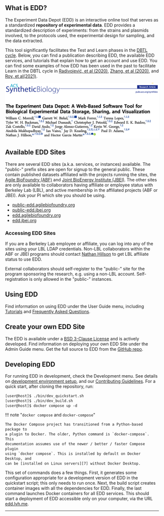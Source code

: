 ## What is EDD?

The Experiment Data Depot (EDD) is an interactive online tool that serves as a
standardized **repository of experimental data**. EDD provides a standardized
description of experiments: from the strains and plasmids involved, to the
protocols used, the experimental design for sampling, and the data extracted.

This tool significantly facilitates the Test and Learn phases in the
[DBTL cycle][1]. Below, you can find a publication describing EDD, the
available EDD services, and tutorials that explain how to get an account and
use EDD. You can find some examples of how EDD has been used in the past to
facilitate Learn in the DBTL cycle in [Radivojević, et al (2020)][2],
[Zhang, et al (2020)][3], and [Roy, et al(2021)][4].

[![Image of EDD Publication title and authors; click to open][5]][6]

## Available EDD Sites

There are several EDD sites (a.k.a. services, or instances) available. The
"public-" prefix sites are open for signup to the general public. These contain
published datasets affiliated with the projects running the sites, the
[Agile BioFoundry (ABF)](https://agilebiofoundry.org/) and
[Joint BioEnergy Institute (JBEI)](https://www.jbei.org/). The other sites are
only available to collaborators having affiliate or employee status with
Berkeley Lab (LBL), and active membership in the affiliated projects (ABF or
JBEI). Ask your PI which site you should be using.

-   [public-edd.agilebiofoundry.org](https://public-edd.agilebiofoundry.org/)
-   [public-edd.jbei.org](https://public-edd.jbei.org/)
-   [edd.agilebiofoundry.org](https://edd.agilebiofoundry.org/)
-   [edd.jbei.org](https://edd.jbei.org/)

### Accessing EDD Sites

If you are a Berkeley Lab employee or affiliate, you can log into any of the
sites using your LBL LDAP credentials. Non-LBL collaborators within the ABF or
JBEI programs should contact [Nathan Hillson](mailto:NJHillson@lbl.gov) to get
LBL affiliate status to use EDD.

External collaborators should self-register to the "public-" site for the
program sponsoring the research, e.g. using a non-LBL account.
Self-registration is only allowed in the "public-" instances.

## Using EDD

Find information on using EDD under the User Guide menu, including
[Tutorials](Tutorials.md) and [Frequently Asked Questions](FAQ.md).

## Create your own EDD Site

The EDD is available under a [BSD 3-Clause License](License.md) and is actively
developed. Find information on deploying your own EDD Site under the Admin
Guide menu. Get the full source to EDD from the
[GitHub repo](https://github.com/JBEI/edd).

## Developing EDD

For running EDD in development, check the Development menu. See details on
[development environment setup](Developer_Setup.md), and our
[Contributing Guidelines](Contributing.md). For a quick start, after cloning
the repository, run:

```shell-session
[user@host]$ ./bin/dev_quickstart.sh
[user@host]$ ./bin/dev_build.sh
[user@host]$ docker compose up -d
```

!!! note "`docker compose` and `docker-compose`"

    The Docker Compose project has transitioned from a Python-based package to
    a plugin to Docker. The older, Python command is `docker-compose`. This
    documentation assumes use of the newer / better / faster Compose plugin
    using `docker compose`. This is installed by default on Docker Desktop, and
    can be [installed on Linux servers][7] without Docker Desktop.

This set of commands does a few things. First, it generates some configuration
appropriate for a development version of EDD in the quickstart script; this
only needs to run once. Next, the build script creates container images with
all the dependencies for EDD. Finally, the last command launches Docker
containers for all EDD services. This should start a deployment of EDD
accessible only on your computer, via the URL [edd.lvh.me](http://edd.lvh.me/).

---

[1]: https://www.sciencedirect.com/science/article/pii/S0092867416300708
[2]: https://www.nature.com/articles/s41467-020-18008-4
[3]: https://www.nature.com/articles/s41467-020-17910-1
[4]: https://www.frontiersin.org/articles/10.3389/fbioe.2021.612893/full
[5]: img/morrell_2017.png
[6]: https://pubs.acs.org/doi/abs/10.1021/acssynbio.7b00204
[7]: https://docs.docker.com/compose/install/compose-plugin/
